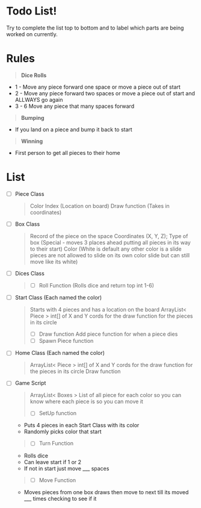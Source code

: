 # Todo List!

Try to complete the list top to bottom and to label which parts are being worked on currently.

# Rules
>**Dice Rolls**
- 1 - Move any piece forward one space or move a piece out of start
- 2 - Move any piece forward two spaces or move a piece out of start and ALLWAYS go again
- 3 - 6 Move any piece that many spaces forward 
>**Bumping**
- If you land on a piece and bump it back to start
> **Winning**
- First person to get all pieces to their home

# List

 - [ ] Piece Class
	>Color
	>Index (Location on board)
	>Draw function (Takes in coordinates)

- [ ] Box Class
	>Record of the piece on the space 
	>Coordinates (X, Y, Z);
	>Type of box (Special - moves 3 places ahead putting all pieces in its way to their start) 
	>Color (White is default any other color is a slide pieces are not allowed to slide on its own color slide but can still move 					 	 	like its white)
- [ ] Dices Class
	> -  [ ] Roll Function (Rolls dice and return top int 1-6)
- [ ] Start Class (Each named the color)
	>Starts with 4 pieces and has a location on the board 
	>ArrayList< Piece >
	>int[] of X and Y cords for the draw function for the pieces in its circle
	>-  [ ] Draw function 
	>Add piece function for when a piece dies
	> -  [ ] Spawn Piece function
- [ ] Home Class (Each named the color)
	>ArrayList< Piece >
	>int[] of X and Y cords for the draw function for the pieces in its circle
	>Draw function 
- [ ] Game Script
	>ArrayList< Boxes >
	>List of all piece for each color so you can know where each piece is so you can move it
	> - [ ] SetUp function 
	- Puts 4 pieces in each Start Class with its color
	- Randomly picks color that start
	> - [ ] Turn Function
	- Rolls dice
	- Can leave start if 1 or 2
	- If not in start just move ___ spaces
	> - [ ]  Move Function
	- Moves pieces from one box draws then move to next till its moved ___ times checking to see if it  	
